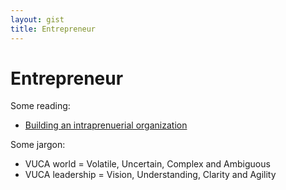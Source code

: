 ```yaml
---
layout: gist
title: Entrepreneur
---
```


# Entrepreneur

Some reading:
- [Building an intraprenuerial organization](https://www.imd.org/research-knowledge/articles/Building-an-intrapreneurial-organization/)

Some jargon:
- VUCA world = Volatile, Uncertain, Complex and Ambiguous
- VUCA leadership = Vision, Understanding, Clarity and Agility


